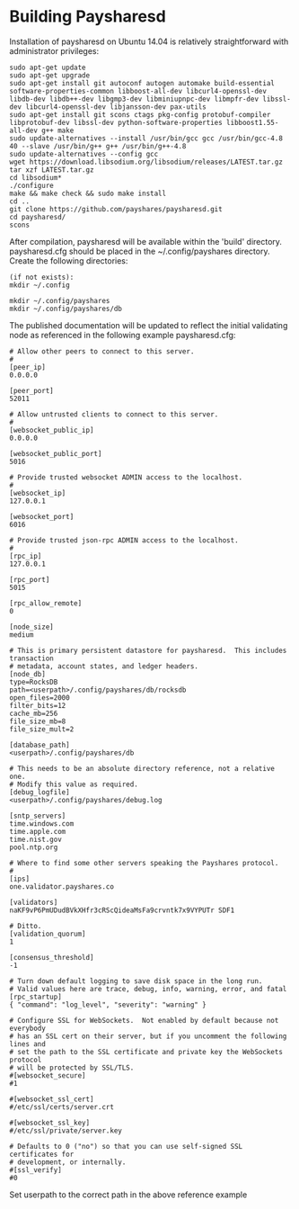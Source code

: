 # Building Paysharesd

Installation of paysharesd on Ubuntu 14.04 is relatively straightforward with administrator privileges:

```
sudo apt-get update
sudo apt-get upgrade
sudo apt-get install git autoconf autogen automake build-essential software-properties-common libboost-all-dev libcurl4-openssl-dev libdb-dev libdb++-dev libgmp3-dev libminiupnpc-dev libmpfr-dev libssl-dev libcurl4-openssl-dev libjansson-dev pax-utils
sudo apt-get install git scons ctags pkg-config protobuf-compiler libprotobuf-dev libssl-dev python-software-properties libboost1.55-all-dev g++ make
sudo update-alternatives --install /usr/bin/gcc gcc /usr/bin/gcc-4.8 40 --slave /usr/bin/g++ g++ /usr/bin/g++-4.8
sudo update-alternatives --config gcc
wget https://download.libsodium.org/libsodium/releases/LATEST.tar.gz
tar xzf LATEST.tar.gz
cd libsodium*
./configure
make && make check && sudo make install
cd ..
git clone https://github.com/payshares/paysharesd.git
cd paysharesd/
scons
```

After compilation, paysharesd will be available within the 'build' directory.  paysharesd.cfg should be placed in the ~/.config/payshares directory.  Create the following directories:

```
(if not exists):
mkdir ~/.config

mkdir ~/.config/payshares
mkdir ~/.config/payshares/db
```

The published documentation will be updated to reflect the initial validating node as referenced in the following example paysharesd.cfg:

```
# Allow other peers to connect to this server.
#
[peer_ip]
0.0.0.0

[peer_port]
52011

# Allow untrusted clients to connect to this server.
#
[websocket_public_ip]
0.0.0.0

[websocket_public_port]
5016

# Provide trusted websocket ADMIN access to the localhost.
#
[websocket_ip]
127.0.0.1

[websocket_port]
6016

# Provide trusted json-rpc ADMIN access to the localhost.
#
[rpc_ip]
127.0.0.1

[rpc_port]
5015

[rpc_allow_remote]
0

[node_size]
medium

# This is primary persistent datastore for paysharesd.  This includes transaction
# metadata, account states, and ledger headers.  
[node_db]
type=RocksDB
path=<userpath>/.config/payshares/db/rocksdb
open_files=2000
filter_bits=12
cache_mb=256
file_size_mb=8
file_size_mult=2

[database_path]
<userpath>/.config/payshares/db

# This needs to be an absolute directory reference, not a relative one.
# Modify this value as required.
[debug_logfile]
<userpath>/.config/payshares/debug.log

[sntp_servers]
time.windows.com
time.apple.com
time.nist.gov
pool.ntp.org

# Where to find some other servers speaking the Payshares protocol.
#
[ips]
one.validator.payshares.co

[validators]
naKF9vP6PmUDudBVkXHfr3cRScQideaMsFa9crvntk7x9VYPUTr SDF1

# Ditto.
[validation_quorum]
1

[consensus_threshold]
-1

# Turn down default logging to save disk space in the long run.
# Valid values here are trace, debug, info, warning, error, and fatal
[rpc_startup]
{ "command": "log_level", "severity": "warning" }

# Configure SSL for WebSockets.  Not enabled by default because not everybody
# has an SSL cert on their server, but if you uncomment the following lines and
# set the path to the SSL certificate and private key the WebSockets protocol
# will be protected by SSL/TLS.
#[websocket_secure]
#1

#[websocket_ssl_cert]
#/etc/ssl/certs/server.crt

#[websocket_ssl_key]
#/etc/ssl/private/server.key

# Defaults to 0 ("no") so that you can use self-signed SSL certificates for
# development, or internally.
#[ssl_verify]
#0
```

Set userpath to the correct path in the above reference example

